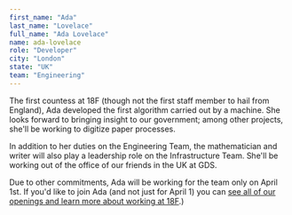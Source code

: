 ```yaml
---
first_name: "Ada"
last_name: "Lovelace"
full_name: "Ada Lovelace"
name: ada-lovelace
role: "Developer"
city: "London"
state: "UK"
team: "Engineering"
---
```

The first countess at 18F (though not the first staff member to hail from England), Ada developed the first algorithm carried out by a machine. She looks forward to bringing insight to our government; among other projects, she'll be working to digitize paper processes.

In addition to her duties on the Engineering Team, the mathematician and writer will also play a leadership role on the Infrastructure Team. She'll be working out of the office of our friends in the UK at GDS.

Due to other commitments, Ada will be working for the team only on April 1st. If you'd like to join Ada (and not just for April 1) you can [see all of our openings and learn more about working at 18F](https://pages.18f.gov/joining-18f/).)
